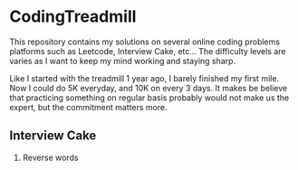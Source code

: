 # CodingTreadmill

This repository contains my solutions on several online coding problems platforms such as Leetcode, Interview Cake, etc... The difficulty levels are varies as I want to keep my mind working and staying sharp.

Like I started with the treadmill 1 year ago, I barely finished my first mile. Now I could do 5K everyday, and 10K on every 3 days. It makes be believe that practicing something on regular basis probably would not make us the expert, but the commitment matters more.

## Interview Cake
1. Reverse words
